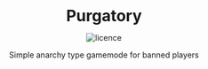 
<div align="center">
<h1 style="margin: 0px;font-weight: 700;font-family:-apple-system,BlinkMacSystemFont,Segoe UI,Helvetica,Arial,sans-serif,Apple Color Emoji,Segoe UI Emoji">Purgatory</h1>

![licence](https://img.shields.io/badge/License-MIT-brightgreen)

Simple anarchy type gamemode for banned players

</div>